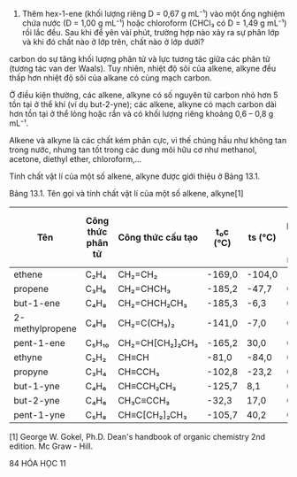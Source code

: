 1. Thêm hex-1-ene (khối lượng riêng D = 0,67 g mL⁻¹) vào một ống nghiệm chứa nước (D = 1,00 g mL⁻¹) hoặc chloroform (CHCl₃ có D = 1,49 g mL⁻¹) rồi lắc đều. Sau khi để yên vài phút, trường hợp nào xảy ra sự phân lớp và khi đó chất nào ở lớp trên, chất nào ở lớp dưới?

carbon do sự tăng khối lượng phân tử và lực tương tác giữa các phân tử (tương tác van der Waals). Tuy nhiên, nhiệt độ sôi của alkene, alkyne đều thấp hơn nhiệt độ sôi của alkane có cùng mạch carbon.

Ở điều kiện thường, các alkene, alkyne có số nguyên tử carbon nhỏ hơn 5 tồn tại ở thể khí (ví dụ but-2-yne); các alkene, alkyne có mạch carbon dài hơn tồn tại ở thể lỏng hoặc rắn và có khối lượng riêng khoảng 0,6 – 0,8 g mL⁻¹.

Alkene và alkyne là các chất kém phân cực, vì thế chúng hầu như không tan trong nước, nhưng tan tốt trong các dung môi hữu cơ như methanol, acetone, diethyl ether, chloroform,...

Tính chất vật lí của một số alkene, alkyne được giới thiệu ở Bảng 13.1.

Bảng 13.1. Tên gọi và tính chất vật lí của một số alkene, alkyne[1]

| Tên | Công thức phân tử | Công thức cấu tạo | t₀c (°C) | ts (°C) | Khối lượng riêng (g mL⁻¹) |
|------|-------------------|--------------------|-----------|---------|-----------------------------|
| ethene | C₂H₄ | CH₂=CH₂ | -169,0 | -104,0 | - |
| propene | C₃H₆ | CH₂=CHCH₃ | -185,2 | -47,7 | 0,61 |
| but-1-ene | C₄H₈ | CH₂=CHCH₂CH₃ | -185,3 | -6,3 | 0,63 |
| 2-methylpropene | C₄H₈ | CH₂=C(CH₃)₂ | -141,0 | -7,0 | 0,59 |
| pent-1-ene | C₅H₁₀ | CH₂=CH[CH₂]₂CH₃ | -165,2 | 30,0 | 0,64 |
| ethyne | C₂H₂ | CH≡CH | -81,0 | -84,0 | 0,90 |
| propyne | C₃H₄ | CH≡CCH₃ | -102,8 | -23,2 | 0,69 |
| but-1-yne | C₄H₆ | CH≡CCH₂CH₃ | -125,7 | 8,1 | 0,71 |
| but-2-yne | C₄H₆ | CH₃C≡CCH₃ | -32,3 | 17,0 | 0,69 |
| pent-1-yne | C₅H₈ | CH≡C[CH₂]₂CH₃ | -105,7 | 40,2 | 0,69 |

[1] George W. Gokel, Ph.D. Dean's handbook of organic chemistry 2nd edition. Mc Graw - Hill.

84 HÓA HỌC 11